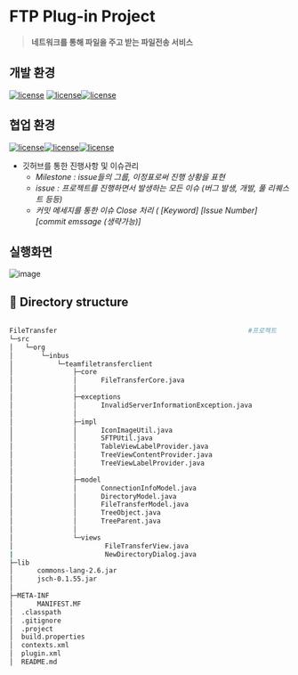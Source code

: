 # FTP Plug-in Project

> **네트워크를 통해 파일을 주고 받는 파일전송 서비스**

## 개발 환경

 [![license](https://img.shields.io/badge/java-1.8-yellow)](https://img.shields.io/badge/java-1.8-yellow) [![license](https://img.shields.io/badge/eclipse-4.10-green)](https://img.shields.io/badge/eclipse-4.10-green)[![license](https://img.shields.io/badge/windowbuilder-1.9.1-blue)](https://img.shields.io/badge/windowbuilder-1.9.1-blue)

## 협업 환경 

[![license](https://img.shields.io/badge/git-2.22-yellow.svg)](https://img.shields.io/badge/git-2.22-yellow)[![license](https://img.shields.io/badge/github-github.com%2F2hw%2FTeamPlug--in-green.svg)](https://img.shields.io/badge/github-github.com%2F2hw%2FTeamPlug--in-green)[![license](https://img.shields.io/badge/sourceTree-3.13-blue.svg)](https://img.shields.io/badge/sourceTree-3.13-blue)

+ 깃허브를 통한 진행사항 및 이슈관리
  + *Milestone   :  issue들의 그룹,  이정표로써 진행 상황을 표현*
  + *issue  :  프로젝트를 진행하면서 발생하는 모든 이슈 (버그 발생, 개발, 풀 리퀘스트 등등)*
  + *커밋 메세지를 통한 이슈 Close 처리 (  [Keyword] [Issue Number] [commit emssage (생략가능)]*

## 실행화면

![image](https://user-images.githubusercontent.com/36910089/63557201-bb482a80-c582-11e9-9df9-2353cc5c6509.png)

## 📂 Directory structure

```bash
                        
FileTransfer 												#프로젝트
└─src
│   └─org
│       └─inbus
│           └─teamfiletransferclient
│               ├─core
│               │      FileTransferCore.java 											    	#컨트롤러
│               │
│               ├─exceptions
│               │      InvalidServerInformationException.java 		        		#예외 처리
│               │
│               ├─impl
│               │      IconImageUtil.java 										                  #아이콘을 표시하는 Util 클래스
│               │      SFTPUtil.java 											                       #SFTP 연결 클래스 
│               │      TableViewLabelProvider.java 							               #Table에 표시되는 데이터 제어 클래스
│               │      TreeViewContentProvider.java 				 		             #Tree에 보여질 노드를 리턴하는 클래스
│               │      TreeViewLabelProvider.java 							                #Tree에 표시될 노드 제어 클래스
│               │
│               ├─model
│               │      ConnectionInfoModel.java 	            					      #FTP 접속 정보 VO
│               │      DirectoryModel.java 											    	    #접속한 서버의 디렉터리 VO
│               │      FileTransferModel.java 										    		#접속한 서버의 파일 정보 VO
│               │      TreeObject.java 												                #Tree VO
│               │      TreeParent.java 												                #하위 Tree VO
│               │
│               └─views
│                       FileTransferView.java 										        		#플러그인 메인 뷰
|						NewDirectoryDialog.java
├─lib
│      commons-lang-2.6.jar
│      jsch-0.1.55.jar
│
├─META-INF
│      MANIFEST.MF
│  .classpath
│  .gitignore
│  .project
│  build.properties
│  contexts.xml
│  plugin.xml
│  README.md
```
